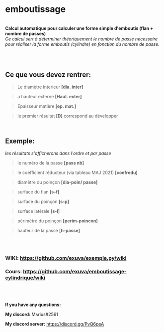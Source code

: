 # emboutissage
<br/><abbr>**Calcul automatique pour calculer une forme simple d'emboutis (flan + nombre de passes)**
<br/><abbr>*Ce calcul sert à déterminer théoriquement le nombre de passe necessaire pour réaliser la forme emboutis (cylindre) en fonction du nombre de passe.*
<br/><abbr>



<br/><br/><abbr>
## Ce que vous devez rentrer:

>Le diamètre interieur **[dia. inter]** 

>a hauteur externe **[Haut. exter]**

>Epaisseur matière **[ep. mat.]**

>le premier résultat **[D]** correspond au développer
  
  
<br/><abbr>
## Exemple:
*les résultats s'afficherons dans l'ordre et par passe*
  >le numéro de la passe **[pass nb]**
  
  >le coefficient réducteur (via tableau MAJ 2021)  **[coefredu]**
  
  >diamètre du poinçon  **[dia-poin/ passe]**
  
  >surface du flan  **[s-f]**
  
  >surface du poinçon **[s-p]**  
  
  >surface latérale **[s-l]**
  
  >périmètre du poinçon **[perim-poincon]**
  
  >hauteur de la passe **[h-passe]**
  

<br/><br/><abbr>
### WIKI: https://github.com/exuva/exemple.py/wiki
### Cours: https://github.com/exuva/emboutissage-cylindrique/wiki
  
<br/><br/><br/><abbr>
**If you have any questions:**
  
**My discord:** Mʌrius#2561
  
**My discord server:** https://discord.gg/PvQ6peA
